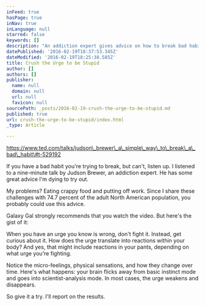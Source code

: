 ```yaml
---
inFeed: true
hasPage: true
inNav: true
inLanguage: null
starred: false
keywords: []
description: "An addiction expert gives advice on how to break bad habits. I'm trying it."
datePublished: '2016-02-19T18:37:53.345Z'
dateModified: '2016-02-19T18:25:38.585Z'
title: Crush the Urge to be Stupid
author: []
authors: []
publisher:
  name: null
  domain: null
  url: null
  favicon: null
sourcePath: _posts/2016-02-19-crush-the-urge-to-be-stupid.md
published: true
url: crush-the-urge-to-be-stupid/index.html
_type: Article

---
```

https://www.ted.com/talks/judson\_brewer\_a\_simple\_way\_to\_break\_a\_bad\_habit\#t-529192

If you have a bad habit you're trying to break, but can't, listen up. I listened to a nine-minute talk by Judson Brewer, an addiction expert. He has some great advice I'm dying to try out. 

My problems? Eating crappy food and putting off work. Since I share these challenges with 74.7 percent of the adult North American population, you probably could use this advice. 

Galaxy Gal strongly recommends that you watch the video. But here's the gist of it:

When you have an urge you know is wrong, don't fight it. Instead, get curious about it. How does the urge translate into reactions within your body? And yes, that might include reactions in your pants, depending on what urge you're fighting.

Notice the micro-feelings, physical sensations, and how they change over time. Here's what happens: your brain flicks away from basic instinct mode and goes into scientist-analysis mode. In most cases, the urge weakens and disappears.

So give it a try. I'll report on the results.